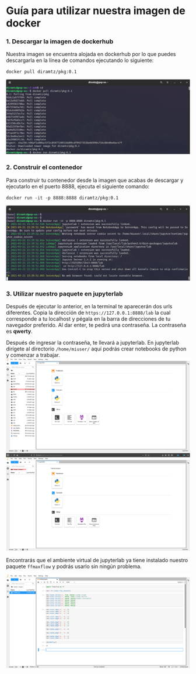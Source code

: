 # Guía para utilizar nuestra imagen de docker

### 1. Descargar la imagen de dockerhub
Nuestra imagen se encuentra alojada en dockerhub por lo que puedes descargarla en la línea de comandos ejecutando lo siguiente:
```{bash}
docker pull diramtz/pkg:0.1
```
![descarga de la imagen desde dockerhub](https://github.com/optimizacion-2-2021-1-gh-classroom/practica-1-segunda-parte-diramtz/blob/issue_6/images/docker1.png)

### 2. Construir el contenedor
Para construir tu contenedor desde la imagen que acabas de descargar y ejecutarlo en el puerto 8888, ejecuta el siguiente comando:
```
docker run -it -p 8888:8888 diramtz/pkg:0.1
```
![docker run](https://github.com/optimizacion-2-2021-1-gh-classroom/practica-1-segunda-parte-diramtz/blob/issue_6/images/docker2.png)

### 3. Utilizar nuestro paquete en jupyterlab
Después de ejecutar lo anterior, en la terminal te aparecerán dos urls diferentes. Copia la dirección de ```https://127.0.0.1:8888/lab``` la cual corresponde a tu localhost y pégala en la barra de direcciones de tu navegador preferido. Al dar enter, te pedirá una contraseña. La contraseña es **qwerty**.

Después de ingresar la contraseña, te llevará a jupyterlab. En jupyterlab dirígete al directorio ```/home/miuser/``` aquí podrás crear notebooks de python y comenzar a trabajar.
![directorio en jupyterlab](https://github.com/optimizacion-2-2021-1-gh-classroom/practica-1-segunda-parte-diramtz/blob/issue_6/images/docker3.png)
![directorio en jupyterlab](https://github.com/optimizacion-2-2021-1-gh-classroom/practica-1-segunda-parte-diramtz/blob/issue_6/images/docker4.png)

Encontrarás que el ambiente virtual de jupyterlab ya tiene instalado nuestro paquete ```ffmaxflow``` y podrás usarlo sin ningún problema.

![ejercicio de ejemplo con ffmaxflow](https://github.com/optimizacion-2-2021-1-gh-classroom/practica-1-segunda-parte-diramtz/blob/issue_6/images/docker5.png)
